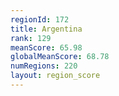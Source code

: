 ```yaml
---
regionId: 172
title: Argentina
rank: 129
meanScore: 65.98
globalMeanScore: 68.78
numRegions: 220
layout: region_score
---
```

